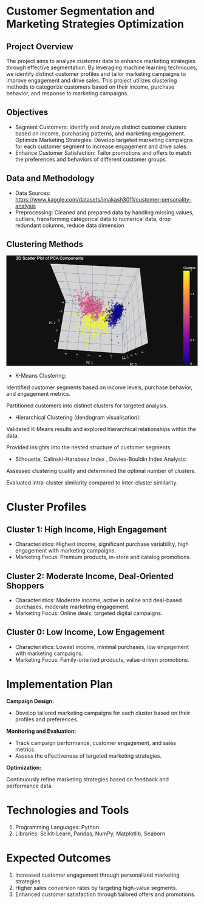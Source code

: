 # **Customer Segmentation and Marketing Strategies Optimization**

## **Project Overview**

The project aims to analyze customer data to enhance marketing strategies through effective segmentation. By leveraging machine learning techniques, we identify distinct customer profiles and tailor marketing campaigns to improve engagement and drive sales. This project utilizes clustering methods to categorize customers based on their income, purchase behavior, and response to marketing campaigns.

## **Objectives**

- Segment Customers: Identify and analyze distinct customer clusters based on income, purchasing patterns, and marketing engagement.
Optimize Marketing Strategies: Develop targeted marketing campaigns for each customer segment to increase engagement and drive sales.
- Enhance Customer Satisfaction: Tailor promotions and offers to match the preferences and behaviors of different customer groups.

## **Data and Methodology** 

- Data Sources: https://www.kaggle.com/datasets/imakash3011/customer-personality-analysis
- Preprocessing: Cleaned and prepared data by handling missing values, outliers, transforming categorical data to numerical data, drop redundant columns, reduce data dimension

## **Clustering Methods** 
![Clusters](3d-plot.png)

- K-Means Clustering:

Identified customer segments based on income levels, purchase behavior, and engagement metrics.

Partitioned customers into distinct clusters for targeted analysis.

- Hierarchical Clustering (dendogram visualisation):
  
Validated K-Means results and explored hierarchical relationships within the data.

Provided insights into the nested structure of customer segments.

- Silhouette, Calinski-Harabasz Index , Davies-Bouldin Index Analysis:

Assessed clustering quality and determined the optimal number of clusters.

Evaluated intra-cluster similarity compared to inter-cluster similarity.

# **Cluster Profiles**

## **Cluster 1: High Income, High Engagement**

- Characteristics: Highest income, significant purchase variability, high engagement with marketing campaigns.
- Marketing Focus: Premium products, in-store and catalog promotions.


## **Cluster 2: Moderate Income, Deal-Oriented Shoppers**

- Characteristics: Moderate income, active in online and deal-based purchases, moderate marketing engagement.
- Marketing Focus: Online deals, targeted digital campaigns.

## **Cluster 0: Low Income, Low Engagement**
- Characteristics: Lowest income, minimal purchases, low engagement with marketing campaigns.
- Marketing Focus: Family-oriented products, value-driven promotions.

# **Implementation Plan**

**Campaign Design:**

- Develop tailored marketing campaigns for each cluster based on their profiles and preferences.

**Monitoring and Evaluation:**

- Track campaign performance, customer engagement, and sales metrics.
- Assess the effectiveness of targeted marketing strategies.

**Optimization:**

Continuously refine marketing strategies based on feedback and performance data.

# **Technologies and Tools**
1. Programming Languages: Python
2. Libraries: Scikit-Learn, Pandas, NumPy, Matplotlib, Seaborn

# **Expected Outcomes**
1. Increased customer engagement through personalized marketing strategies.
2. Higher sales conversion rates by targeting high-value segments.
3. Enhanced customer satisfaction through tailored offers and promotions.

